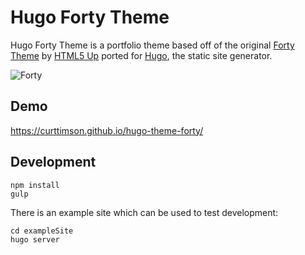 # Hugo Forty Theme

Hugo Forty Theme is a portfolio theme based off of the original [Forty Theme](https://html5up.net/forty) by [HTML5 Up](https://html5up.net/) ported for [Hugo](https://gohugo.io/), the static site generator.

![Forty](https://raw.githubusercontent.com/curttimson/hugo-theme-forty/master/static/images/forty.jpg)

## Demo

https://curttimson.github.io/hugo-theme-forty/

## Development

```
npm install
gulp
```

There is an example site which can be used to test development:

```
cd exampleSite
hugo server
```
